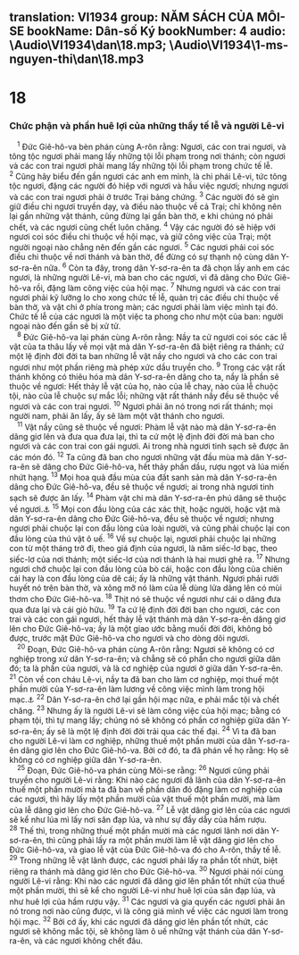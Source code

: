 translation: VI1934
group: NĂM SÁCH CỦA MÔI-SE
bookName: Dân-số Ký 
bookNumber: 4
audio: \Audio\VI1934\dan\18.mp3; \Audio\VI1934\1-ms-nguyen-thi\dan\18.mp3
-------

<div class="title"><h1>18</h1><h3>Chức phận và phần huê lợi của những thầy tế lễ và người Lê-vi</h3></div>
<span class="verse dan_18_1"> <sup>1</sup> Đức Giê-hô-va bèn phán cùng A-rôn rằng: Ngươi, các con trai ngươi, và tông tộc ngươi phải mang lấy những tội lỗi phạm trong nơi thánh; còn ngươi và các con trai ngươi phải mang lấy những tội lỗi phạm trong chức tế lễ. </span>
<span class="verse dan_18_2"><sup>2</sup> Cũng hãy biểu đến gần ngươi các anh em mình, là chi phái Lê-vi, tức tông tộc ngươi, đặng các người đó hiệp với ngươi và hầu việc ngươi; nhưng ngươi và các con trai ngươi phải ở trước Trại bảng chứng. </span>
<span class="verse dan_18_3"><sup>3</sup> Các người đó sẽ gìn giữ điều chi ngươi truyền dạy, và điều nào thuộc về cả Trại; chỉ không nên lại gần những vật thánh, cũng đừng lại gần bàn thờ, e khi chúng nó phải chết, và các ngươi cũng chết luôn chăng. </span>
<span class="verse dan_18_4"><sup>4</sup> Vậy các người đó sẽ hiệp với ngươi coi sóc điều chi thuộc về hội mạc, và giữ công việc của Trại; một người ngoại nào chẳng nên đến gần các ngươi. </span>
<span class="verse dan_18_5"><sup>5</sup> Các ngươi phải coi sóc điều chi thuộc về nơi thánh và bàn thờ, để đừng có sự thạnh nộ cùng dân Y-sơ-ra-ên nữa. </span>
<span class="verse dan_18_6"><sup>6</sup> Còn ta đây, trong dân Y-sơ-ra-ên ta đã chọn lấy anh em các ngươi, là những người Lê-vi, mà ban cho các ngươi, vì đã dâng cho Đức Giê-hô-va rồi, đặng làm công việc của hội mạc. </span>
<span class="verse dan_18_7"><sup>7</sup> Nhưng ngươi và các con trai ngươi phải kỹ lưỡng lo cho xong chức tế lễ, quản trị các điều chi thuộc về bàn thờ, và vật chi ở phía trong màn; các ngươi phải làm việc mình tại đó. Chức tế lễ của các ngươi là một việc ta phong cho như một của ban: người ngoại nào đến gần sẽ bị xử tử. <br/></span>
<span class="verse dan_18_8"> <sup>8</sup> Đức Giê-hô-va lại phán cùng A-rôn rằng: Nầy ta cử ngươi coi sóc các lễ vật của ta thâu lấy về mọi vật mà dân Y-sơ-ra-ên đã biệt riêng ra thánh; cứ một lệ định đời đời ta ban những lễ vật nầy cho ngươi và cho các con trai ngươi như một phần riêng mà phép xức dầu truyền cho. </span>
<span class="verse dan_18_9"><sup>9</sup> Trong các vật rất thánh không có thiêu hóa mà dân Y-sơ-ra-ên dâng cho ta, nầy là phần sẽ thuộc về ngươi: Hết thảy lễ vật của họ, nào của lễ chay, nào của lễ chuộc tội, nào của lễ chuộc sự mắc lỗi; những vật rất thánh nầy đều sẽ thuộc về ngươi và các con trai ngươi. </span>
<span class="verse dan_18_10"><sup>10</sup> Ngươi phải ăn nó trong nơi rất thánh; mọi người nam, phải ăn lấy, ấy sẽ làm một vật thánh cho ngươi. <br/></span>
<span class="verse dan_18_11"> <sup>11</sup> Vật nầy cũng sẽ thuộc về ngươi: Phàm lễ vật nào mà dân Y-sơ-ra-ên dâng giơ lên và đưa qua đưa lại, thì ta cứ một lệ định đời đời mà ban cho ngươi và các con trai con gái ngươi. Ai trong nhà ngươi tinh sạch sẽ được ăn các món đó. </span>
<span class="verse dan_18_12"><sup>12</sup> Ta cũng đã ban cho ngươi những vật đầu mùa mà dân Y-sơ-ra-ên sẽ dâng cho Đức Giê-hô-va, hết thảy phần dầu, rượu ngọt và lúa miến nhứt hạng. </span>
<span class="verse dan_18_13"><sup>13</sup> Mọi hoa quả đầu mùa của đất sanh sản mà dân Y-sơ-ra-ên dâng cho Đức Giê-hô-va, đều sẽ thuộc về ngươi; ai trong nhà ngươi tinh sạch sẽ được ăn lấy. </span>
<span class="verse dan_18_14"><sup>14</sup> Phàm vật chi mà dân Y-sơ-ra-ên phú dâng sẽ thuộc về ngươi.<a data-toggle="tooltip" data-placement="bottom" title="Le 27:28">⚓</a></span>
<span class="verse dan_18_15"><sup>15</sup> Mọi con đầu lòng của các xác thịt, hoặc người, hoặc vật mà dân Y-sơ-ra-ên dâng cho Đức Giê-hô-va, đều sẽ thuộc về ngươi; nhưng ngươi phải chuộc lại con đầu lòng của loài người, và cũng phải chuộc lại con đầu lòng của thú vật ô uế. </span>
<span class="verse dan_18_16"><sup>16</sup> Về sự chuộc lại, ngươi phải chuộc lại những con từ một tháng trở đi, theo giá định của ngươi, là năm siếc-lơ bạc, theo siếc-lơ của nơi thánh; một siếc-lơ của nơi thánh là hai mươi ghê ra. </span>
<span class="verse dan_18_17"><sup>17</sup> Nhưng ngươi chớ chuộc lại con đầu lòng của bò cái, hoặc con đầu lòng của chiên cái hay là con đầu lòng của dê cái; ấy là những vật thánh. Ngươi phải rưới huyết nó trên bàn thờ, và xông mỡ nó làm của lễ dùng lửa dâng lên có mùi thơm cho Đức Giê-hô-va. </span>
<span class="verse dan_18_18"><sup>18</sup> Thịt nó sẽ thuộc về ngươi như cái o dâng đưa qua đưa lại và cái giò hữu. </span>
<span class="verse dan_18_19"><sup>19</sup> Ta cứ lệ định đời đời ban cho ngươi, các con trai và các con gái ngươi, hết thảy lễ vật thánh mà dân Y-sơ-ra-ên dâng giơ lên cho Đức Giê-hô-va; ấy là một giao ước bằng muối đời đời, không bỏ được, trước mặt Đức Giê-hô-va cho ngươi và cho dòng dõi ngươi. <br/></span>
<span class="verse dan_18_20"> <sup>20</sup> Đoạn, Đức Giê-hô-va phán cùng A-rôn rằng: Ngươi sẽ không có cơ nghiệp trong xứ dân Y-sơ-ra-ên; và chẳng sẽ có phần cho ngươi giữa dân đó; ta là phần của ngươi, và là cơ nghiệp của ngươi ở giữa dân Y-sơ-ra-ên. </span>
<span class="verse dan_18_21"><sup>21</sup> Còn về con cháu Lê-vi, nầy ta đã ban cho làm cơ nghiệp, mọi thuế một phần mười của Y-sơ-ra-ên làm lương về công việc mình làm trong hội mạc.<a data-toggle="tooltip" data-placement="bottom" title="Le 27:30-33; Phu 14:22-29">⚓</a></span>
<span class="verse dan_18_22"><sup>22</sup> Dân Y-sơ-ra-ên chớ lại gần hội mạc nữa, e phải mắc tội và chết chăng. </span>
<span class="verse dan_18_23"><sup>23</sup> Nhưng ấy là người Lê-vi sẽ làm công việc của hội mạc; bằng có phạm tội, thì tự mang lấy; chúng nó sẽ không có phần cơ nghiệp giữa dân Y-sơ-ra-ên; ấy sẽ là một lệ định đời đời trải qua các thế đại. </span>
<span class="verse dan_18_24"><sup>24</sup> Vì ta đã ban cho người Lê-vi làm cơ nghiệp, những thuế một phần mười của dân Y-sơ-ra-ên dâng giơ lên cho Đức Giê-hô-va. Bởi cớ đó, ta đã phán về họ rằng: Họ sẽ không có cơ nghiệp giữa dân Y-sơ-ra-ên. <br/></span>
<span class="verse dan_18_25"> <sup>25</sup> Đoạn, Đức Giê-hô-va phán cùng Môi-se rằng: </span>
<span class="verse dan_18_26"><sup>26</sup> Ngươi cũng phải truyền cho người Lê-vi rằng: Khi nào các ngươi đã lãnh của dân Y-sơ-ra-ên thuế một phần mười mà ta đã ban về phần dân đó đặng làm cơ nghiệp của các ngươi, thì hãy lấy một phần mười của vật thuế một phần mười, mà làm của lễ dâng giơ lên cho Đức Giê-hô-va. </span>
<span class="verse dan_18_27"><sup>27</sup> Lễ vật dâng giơ lên của các ngươi sẽ kể như lúa mì lấy nơi sân đạp lúa, và như sự đầy dẫy của hầm rượu. </span>
<span class="verse dan_18_28"><sup>28</sup> Thế thì, trong những thuế một phần mười mà các ngươi lãnh nơi dân Y-sơ-ra-ên, thì cũng phải lấy ra một phần mười làm lễ vật dâng giơ lên cho Đức Giê-hô-va, và giao lễ vật của Đức Giê-hô-va đó cho A-rôn, thầy tế lễ. </span>
<span class="verse dan_18_29"><sup>29</sup> Trong những lễ vật lãnh được, các ngươi phải lấy ra phần tốt nhứt, biệt riêng ra thánh mà dâng giơ lên cho Đức Giê-hô-va. </span>
<span class="verse dan_18_30"><sup>30</sup> Ngươi phải nói cùng người Lê-vi rằng: Khi nào các ngươi đã dâng giơ lên phần tốt nhứt của thuế một phần mười, thì sẽ kể cho người Lê-vi như huê lợi của sân đạp lúa, và như huê lợi của hầm rượu vậy. </span>
<span class="verse dan_18_31"><sup>31</sup> Các ngươi và gia quyến các ngươi phải ăn nó trong nơi nào cũng được, vì là công giá mình về việc các ngươi làm trong hội mạc. </span>
<span class="verse dan_18_32"><sup>32</sup> Bởi cớ ấy, khi các ngươi đã dâng giơ lên phần tốt nhứt, các ngươi sẽ không mắc tội, sẽ không làm ô uế những vật thánh của dân Y-sơ-ra-ên, và các ngươi không chết đâu. <br/></span>

